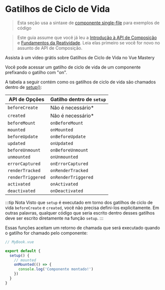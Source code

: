 # Gatilhos de Ciclo de Vida

> Esta seção usa a sintaxe de [componente single-file](single-file-component.html) para exemplos de código

> Este guia assume que você já leu a [Introdução à API de Composição](composition-api-introduction.html) e [Fundamentos da Reatividade](reactivity-fundamentals.html). Leia elas primeiro se você for novo no assunto de API de Composição.

<VideoLesson href="https://www.vuemastery.com/courses/vue-3-essentials/lifecycle-hooks" title="Saiba mais sobre como os Gatilhos de Ciclo de Vida funcionam com o Vue Mastery">Assista à um vídeo grátis sobre Gatilhos de Ciclo de Vida no Vue Mastery</VideoLesson>

Você pode acessar um gatilho de ciclo de vida de um componente prefixando o gatilho com "on".

A tabela a seguir contém como os gatilhos de ciclo de vida são chamados dentro de [setup()](composition-api-setup.html):

| API de Opções     | Gatilho dentro de `setup`  |
| ----------------- | -------------------------- |
| `beforeCreate`    | Não é necessário\*         |
| `created`         | Não é necessário\*         |
| `beforeMount`     | `onBeforeMount`            |
| `mounted`         | `onMounted`                |
| `beforeUpdate`    | `onBeforeUpdate`           |
| `updated`         | `onUpdated`                |
| `beforeUnmount`   | `onBeforeUnmount`          |
| `unmounted`       | `onUnmounted`              |
| `errorCaptured`   | `onErrorCaptured`          |
| `renderTracked`   | `onRenderTracked`          |
| `renderTriggered` | `onRenderTriggered`        |
| `activated`       | `onActivated`              |
| `deactivated`     | `onDeactivated`            |

:::tip Nota
Visto que `setup` é executado em torno dos gatilhos de ciclo de vida `beforeCreate` e `created`, você não precisa defini-los explicitamente. Em outras palavras, qualquer código que seria escrito dentro desses gatilhos deve ser escrito diretamente na função `setup`.
:::

Essas funções aceitam um retorno de chamada que será executado quando o gatilho for chamado pelo componente:

```js
// MyBook.vue

export default {
  setup() {
    // mounted
    onMounted(() => {
      console.log('Componente montado!')
    })
  }
}
```
